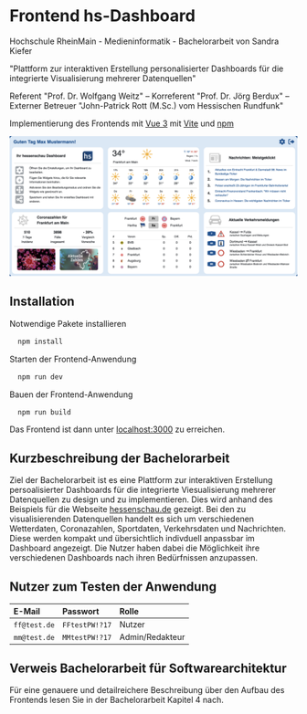 # Frontend hs-Dashboard

Hochschule RheinMain - Medieninformatik - Bachelorarbeit von Sandra Kiefer

"Plattform zur interaktiven Erstellung personalisierter Dashboards für die integrierte Visualisierung mehrerer Datenquellen"

Referent "Prof. Dr. Wolfgang Weitz" – Korreferent "Prof. Dr. Jörg Berdux" – Externer Betreuer "John-Patrick Rott (M.Sc.) vom Hessischen Rundfunk"

Implementierung des Frontends mit [Vue 3](https://vuejs.org/) mit [Vite](https://vitejs.dev/) und [npm](https://www.npmjs.com/)

![Beispielbild eines personalisierten Dashboards](src/assets/readme/beispiel.png)

## Installation

Notwendige Pakete installieren

```bash
  npm install
```

Starten der Frontend-Anwendung

```bash
  npm run dev
```

Bauen der Frontend-Anwendung

```bash
  npm run build
```

Das Frontend ist dann unter [localhost:3000](http://localhost:3000) zu erreichen.

## Kurzbeschreibung der Bachelorarbeit

Ziel der Bachelorarbeit ist es eine Plattform zur interaktiven Erstellung persoalisierter Dashboards für die integrierte Viesualisierung mehrerer Datenquellen zu design und zu implementieren. Dies wird anhand des Beispiels für die Webseite [hessenschau.de](https://www.hessenschau.de/index.html) gezeigt. Bei den zu visualisierenden Datenquellen handelt es sich um verschiedenen Wetterdaten, Coronazahlen, Sportdaten, Verkehrsdaten und Nachrichten. Diese werden kompakt und übersichtlich indivduell anpassbar im Dashboard angezeigt. Die Nutzer haben dabei die Möglichkeit ihre verschiedenen Dashboards nach ihren Bedürfnissen anzupassen. 

## Nutzer zum Testen der Anwendung

| E-Mail | Passwort      | Rolle               |
| :-------- | :------- | :------------------------- |
| `ff@test.de` | `FFtestPW!?17` | Nutzer |
| `mm@test.de` | `MMtestPW!?17` | Admin/Redakteur |

## Verweis Bachelorarbeit für Softwarearchitektur

Für eine genauere und detailreichere Beschreibung über den Aufbau des Frontends lesen Sie in der Bachelorarbeit Kapitel 4 nach.

